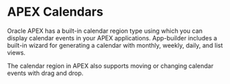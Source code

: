 # APEX Calendars

Oracle APEX has a built-in calendar region type using which you can display calendar events in your APEX applications. App-builder includes a built-in wizard for generating a calendar with monthly, weekly, daily, and list views.

The calendar region in APEX also supports moving or changing calendar events with drag and drop.